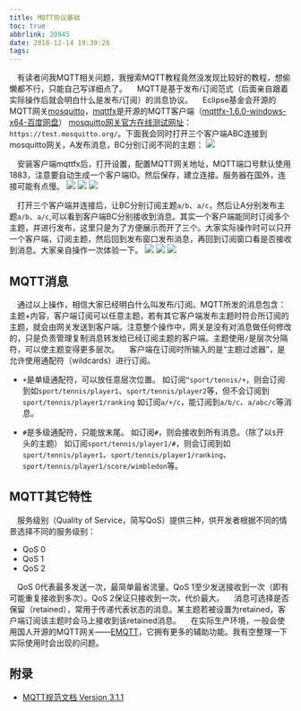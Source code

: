 ```yaml
---
title: MQTT协议基础
toc: true
abbrlink: 20945
date: 2018-12-14 19:39:28
tags:
---
```


&emsp;有读者问我MQTT相关问题，我搜索MQTT教程竟然没发现比较好的教程，想偷懒都不行，只能自己写详细点了。
&emsp;MQTT是基于发布/订阅范式（后面亲自跟着实际操作后就会明白什么是发布/订阅）的消息协议。
&emsp;Eclipse基金会开源的MQTT网关[mosquitto](https://mosquitto.org/)，[mqttfx](https://mqttfx.jensd.de/index.php)是开源的MQTT客户端（[mqttfx-1.6.0-windows-x64-百度网盘](https://pan.baidu.com/s/19yiEDjpLCpS_2Yew_4GcKA)）
[mosquitto网关官方在线测试网址](https://test.mosquitto.org/)：`https://test.mosquitto.org/`。下面我会同时打开三个客户端ABC连接到mosquitto网关，A发布消息，BC分别订阅不同的主题：
![](http://ww1.sinaimg.cn/large/005BIQVbgy1fyb4eozcg9j30pd0i63z4.jpg)

&emsp;安装客户端mqttfx后，打开设置，配置MQTT网关地址，MQTT端口号默认使用1883，注意要自动生成一个客户端ID。然后保存，建立连接。服务器在国外，连接可能有点慢。
![](http://ww1.sinaimg.cn/large/005BIQVbgy1fyb4omlaknj30zr0m2t9v.jpg)
![](http://ww1.sinaimg.cn/large/005BIQVbgy1fyb4u8w5e5j30sw0kxjsm.jpg)
![](http://ww1.sinaimg.cn/large/005BIQVbgy1fyb4sbqm1rj30zr0m23zn.jpg)

&emsp;打开三个客户端并连接后，让BC分别订阅主题`a/b`、`a/c`，然后让A分别发布主题`a/b`、`a/c`,可以看到客户端BC分别接收到消息。其实一个客户端能同时订阅多个主题，并进行发布，这里只是为了方便展示而开了三个。大家实际操作时可以只开一个客户端，订阅主题，然后回到发布窗口发布消息，再回到订阅窗口看是否接收到消息。大家亲自操作一次体验一下。
![](http://ww1.sinaimg.cn/large/005BIQVbgy1fyb560jei2j31be0qpqn1.jpg)
![](http://ww1.sinaimg.cn/large/005BIQVbgy1fyb567papmj31bx0qu1ds.jpg)
![](http://ww1.sinaimg.cn/large/005BIQVbgy1fyb56d6l9yj31bj0qqnhl.jpg)

## MQTT消息
&emsp;通过以上操作，相信大家已经明白什么叫发布/订阅。MQTT所发的消息包含：主题+内容，客户端订阅可以任意主题，若有其它客户端发布主题时符合所订阅的主题，就会由网关发送到客户端。注意整个操作中，网关是没有对消息做任何修改的，只是负责管理复制消息转发给已经订阅主题的客户端。主题使用`/`是层次分隔符，可以使主题变得更多层次。
&emsp;客户端在订阅时所输入的是“主题过滤器”，是允许使用通配符（wildcards）进行订阅。

- `+`是单级通配符，可以放任意层次位置。
如订阅`“sport/tennis/+`，则会订阅到如`sport/tennis/player1`、`sport/tennis/player2`等，但不会订阅到`sport/tennis/player1/ranking`
如订阅`a/+/c`，能订阅到`a/b/c`、`a/abc/c`等消息。

- `#`是多级通配符，只能放末尾。
如订阅`#`，则会接收到所有消息。（除了以`$`开头的主题）
如订阅`sport/tennis/player1/#`，则会订阅到如`sport/tennis/player1`、`sport/tennis/player1/ranking`、`sport/tennis/player1/score/wimbledon`等。

## MQTT其它特性
&emsp;服务级别（Quality of Service，简写QoS）提供三种，供开发者根据不同的情景选择不同的服务级别：
- QoS 0
- QoS 1
- QoS 2

&emsp;QoS 0代表最多发送一次，最简单最省流量。QoS 1至少发送接收到一次（即有可能重复接收到多次）。QoS 2保证只接收到一次，代价最大。
&emsp;消息可选择是否保留（retained），常用于传递代表状态的消息。某主题若被设置为retained，客户端订阅该主题时会马上接收到该retained消息。
&emsp;在实际生产环境，一般会使用国人开源的MQTT网关——[EMQTT](http://www.emqtt.com/)，它拥有更多的辅助功能。我有空整理一下实际使用时会出现的问题。


## 附录
- [MQTT规范文档 Version 3.1.1](http://docs.oasis-open.org/mqtt/mqtt/v3.1.1/os/mqtt-v3.1.1-os.html)